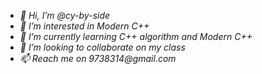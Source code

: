 - _👋 Hi, I’m @cy-by-side_
- _👀 I’m interested in Modern C++_
- _🌱 I’m currently learning C++ algorithm and Modern C++_
- _💞️ I’m looking to collaborate on my class_
- _📫 Reach me on 9738314@gmail.com_

<!---
cy-by-side/cy-by-side is a ✨ special ✨ repository because its `README.md` (this file) appears on your GitHub profile.
You can click the Preview link to take a look at your changes.
--->
